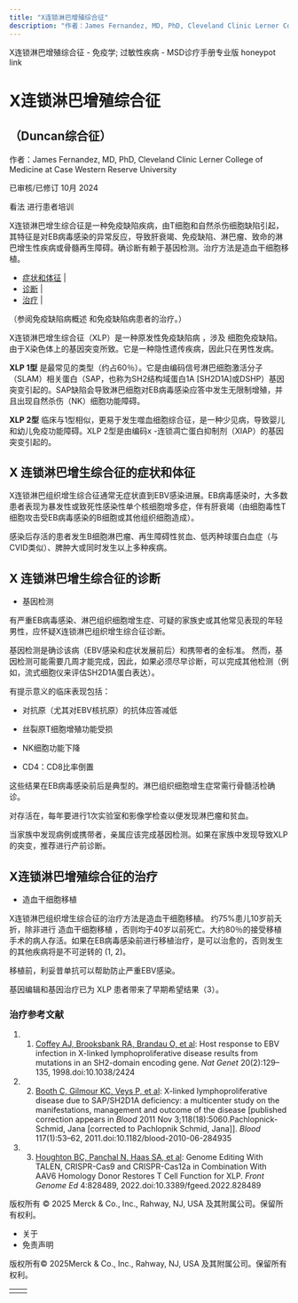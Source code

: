 ```yaml
---
title: "X连锁淋巴增殖综合征"
description: "作者：James Fernandez, MD, PhD, Cleveland Clinic Lerner College of Medicine at Case Western Reserve University"
---
```


﻿X连锁淋巴增殖综合征 - 免疫学; 过敏性疾病 - MSD诊疗手册专业版 honeypot link

# X连锁淋巴增殖综合征

## （Duncan综合征）

作者：James Fernandez, MD, PhD, Cleveland Clinic Lerner College of Medicine at Case Western Reserve University

已审核/已修订 10月 2024

看法 进行患者培训

X连锁淋巴增生综合征是一种免疫缺陷疾病，由T细胞和自然杀伤细胞缺陷引起，其特征是对EB病毒感染的异常反应，导致肝衰竭、免疫缺陷、淋巴瘤、致命的淋巴增生性疾病或骨髓再生障碍。确诊断有赖于基因检测。治疗方法是造血干细胞移植。

- [症状和体征](#症状和体征_v27390998_zh) \|
- [诊断](#诊断_v994832_zh) \|
- [治疗](#治疗_v994835_zh) \|

（参阅免疫缺陷病概述 和免疫缺陷病患者的治疗。）

X连锁淋巴增生综合征（XLP）是一种原发性免疫缺陷病 ，涉及 细胞免疫缺陷。由于X染色体上的基因突变所致。它是一种隐性遗传疾病，因此只在男性发病。

**XLP 1型** 是最常见的类型（约占60％）。它是由编码信号淋巴细胞激活分子（SLAM）相关蛋白（SAP，也称为SH2结构域蛋白1A \[SH2D1A\]或DSHP）基因突变引起的。SAP缺陷会导致淋巴细胞对EB病毒感染应答中发生无限制增殖，并且出现自然杀伤（NK）细胞功能障碍。

**XLP 2型** 临床与1型相似，更易于发生噬血细胞综合征，是一种少见病，导致婴儿和幼儿免疫功能障碍。XLP 2型是由编码x -连锁凋亡蛋白抑制剂（XIAP）的基因突变引起的。

## X 连锁淋巴增生综合征的症状和体征

X连锁淋巴组织增生综合征通常无症状直到EBV感染进展。EB病毒感染时，大多数患者表现为暴发性或致死性感染性单个核细胞增多症，伴有肝衰竭（由细胞毒性T细胞攻击受EB病毒感染的B细胞或其他组织细胞造成）。

感染后存活的患者发生B细胞淋巴瘤、再生障碍性贫血、低丙种球蛋白血症（与CVID类似）、脾肿大或同时发生以上多种疾病。

## X 连锁淋巴增生综合征的诊断

- 基因检测


有严重EB病毒感染、淋巴组织细胞增生症、可疑的家族史或其他常见表现的年轻男性，应怀疑X连锁淋巴组织增生综合征诊断。

基因检测是确诊该病（EBV感染和症状发展前后）和携带者的金标准。 然而，基因检测可能需要几周才能完成，因此，如果必须尽早诊断，可以完成其他检测（例如，流式细胞仪来评估SH2D1A蛋白表达）。

有提示意义的临床表现包括：

- 对抗原（尤其对EBV核抗原）的抗体应答减低

- 丝裂原T细胞增殖功能受损

- NK细胞功能下降

- CD4：CD8比率倒置


这些结果在EB病毒感染前后是典型的。淋巴组织细胞增生症常需行骨髓活检确诊。

对存活在，每年要进行1次实验室和影像学检查以便发现淋巴瘤和贫血。

当家族中发现病例或携带者，亲属应该完成基因检测。如果在家族中发现导致XLP的突变，推荐进行产前诊断。

## X连锁淋巴增殖综合征的治疗

- 造血干细胞移植


X连锁淋巴组织增生综合征的治疗方法是造血干细胞移植。 约75%患儿10岁前夭折，除非进行 造血干细胞移植 ，否则均于40岁以前死亡。大约80％的接受移植手术的病人存活。如果在EB病毒感染前进行移植治疗，是可以治愈的，否则发生的其他疾病将是不可逆转的 (1, 2)。

移植前，利妥昔单抗可以帮助防止严重EBV感染。

基因编辑和基因治疗已为 XLP 患者带来了早期希望结果（3）。

### 治疗参考文献

1. 1. [Coffey AJ, Brooksbank RA, Brandau O, et al](https://pubmed.ncbi.nlm.nih.gov/9771704/): Host response to EBV infection in X-linked lymphoproliferative disease results from mutations in an SH2-domain encoding gene. _Nat Genet_ 20(2):129–135, 1998.doi:10.1038/2424

2. 2. [Booth C, Gilmour KC, Veys P, et al](https://pubmed.ncbi.nlm.nih.gov/20926771/): X-linked lymphoproliferative disease due to SAP/SH2D1A deficiency: a multicenter study on the manifestations, management and outcome of the disease \[published correction appears in _Blood_ 2011 Nov 3;118(18):5060.Pachlopnick-Schmid, Jana \[corrected to Pachlopnik Schmid, Jana\]\]. _Blood_ 117(1):53–62, 2011.doi:10.1182/blood-2010-06-284935

3. 3. [Houghton BC, Panchal N, Haas SA, et al](https://pubmed.ncbi.nlm.nih.gov/35677600/): Genome Editing With TALEN, CRISPR-Cas9 and CRISPR-Cas12a in Combination With AAV6 Homology Donor Restores T Cell Function for XLP. _Front Genome Ed_ 4:828489, 2022.doi:10.3389/fgeed.2022.828489




版权所有 © 2025
Merck & Co., Inc., Rahway, NJ, USA 及其附属公司。保留所有权利。

- 关于
- 免责声明

版权所有© 2025Merck & Co., Inc., Rahway, NJ, USA 及其附属公司。保留所有权利。

|     |     |
| --- | --- |
|  |  |